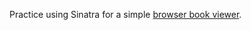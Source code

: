 
Practice using Sinatra for a simple [browser book viewer](https://stormy-peak-27798.herokuapp.com/).

